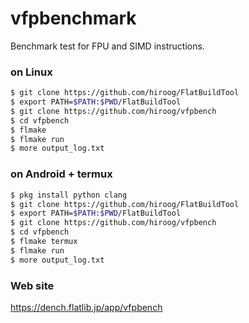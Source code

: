 # vfpbenchmark

Benchmark test for FPU and SIMD instructions.


### on Linux

```bash
$ git clone https://github.com/hiroog/FlatBuildTool
$ export PATH=$PATH:$PWD/FlatBuildTool
$ git clone https://github.com/hiroog/vfpbench
$ cd vfpbench
$ flmake
$ flmake run
$ more output_log.txt
```

### on Android + termux

```bash
$ pkg install python clang
$ git clone https://github.com/hiroog/FlatBuildTool
$ export PATH=$PATH:$PWD/FlatBuildTool
$ git clone https://github.com/hiroog/vfpbench
$ cd vfpbench
$ flmake termux
$ flmake run
$ more output_log.txt
```


### Web site

https://dench.flatlib.jp/app/vfpbench

